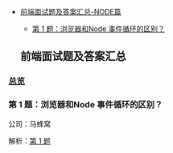 - [前端面试题及答案汇总-NODE篇](#%E5%89%8D%E7%AB%AF%E9%9D%A2%E8%AF%95%E9%A2%98%E5%8F%8A%E7%AD%94%E6%A1%88%E6%B1%87%E6%80%BB)
  - [第 1 题：浏览器和Node 事件循环的区别？](#%E7%AC%AC-1-%E9%A2%98%E6%80%8E%E4%B9%88%E8%AE%A9%E4%B8%80%E4%B8%AA-div-%E6%B0%B4%E5%B9%B3%E5%9E%82%E7%9B%B4%E5%B1%85%E4%B8%AD)


  ## 前端面试题及答案汇总

### [总览](https://github.com/lotosv2010/front-end-summary/issues?q=is%3Aopen+is%3Aissue+label%3ANODE+label%3Ainterview)

### 第 1 题：浏览器和Node 事件循环的区别？

公司：马蜂窝

解析：[第 1 题](https://github.com/lotosv2010/front-end-summary/issues/59)

<br/>